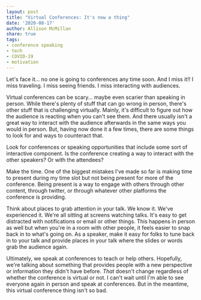 ```yaml
---
layout: post
title: "Virtual Conferences: It's now a thing"
date: '2020-08-17'
author: Allison McMillan
share: true
tags:
- conference speaking
- tech
- COVID-19
- motivation
---
```


Let's face it... no one is going to conferences any time soon. And I miss it!! I miss traveling. I miss seeing friends. I miss interacting with audiences.

Virtual conferences can be scary... maybe even scarier than speaking in person. While there's plenty of stuff that can go wrong in person, there's other stuff that is challenging virtually. Mainly, it's difficult to figure out how the audience is reacting when you can't see them. And there usually isn't a great way to interact with the audience afterwards in the same ways you would in person. But, having now done it a few times, there are some things to look for and ways to counteract that.

Look for conferences or speaking opportunities that include some sort of interactive component. Is the conference creating a way to interact with the other speakers? Or with the attendees? 

Make the time. One of the biggest mistakes I've made so far is making time to present during my time slot but not being present for more of the conference. Being present is a way to engage with others through other content, through twitter, or through whatever other platforms the conference is providing.

Think about places to grab attention in your talk. We know it. We've experienced it. We're all sitting at screens watching talks. It's easy to get distracted with notifications or email or other things. This happens in person as well but when you're in a room with other people, it feels easier to snap back in to what's going on. As a speaker, make it easy for folks to tune back in to your talk and provide places in your talk where the slides or words grab the audience again.

Ultimately, we speak at conferences to teach or help others. Hopefully, we're talking about something that provides people with a new perspective or information they didn't have before. _That_ doesn't change regardless of whether the conference is virtual or not. I can't wait until I'm able to see everyone again in person and speak at conferences. But in the meantime, this virtual conference thing isn't so bad.